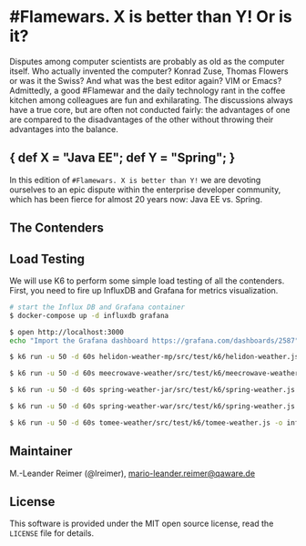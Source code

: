 # #Flamewars. X is better than Y! Or is it?

Disputes among computer scientists are probably as old as the computer itself. Who actually invented the computer? Konrad Zuse, Thomas Flowers or was it the Swiss? And what was the best editor again? VIM or Emacs? Admittedly, a good #Flamewar and the daily technology rant in the coffee kitchen among colleagues are fun and exhilarating. The discussions always have a true core, but are often not conducted fairly: the advantages of one are compared to the disadvantages of the other without throwing their advantages into the balance.

## { def X = "Java EE"; def Y = "Spring"; }

In this edition of `#Flamewars. X is better than Y!` we are devoting ourselves to an epic dispute within the enterprise developer community, which has been fierce for almost 20 years now: Java EE vs. Spring.

## The Contenders

## Load Testing

We will use K6 to perform some simple load testing of all the contenders. First, you need to fire up InfluxDB and Grafana for metrics visualization.

```bash
# start the Influx DB and Grafana container
$ docker-compose up -d influxdb grafana

$ open http://localhost:3000
echo "Import the Grafana dashboard https://grafana.com/dashboards/2587"

$ k6 run -u 50 -d 60s helidon-weather-mp/src/test/k6/helidon-weather.js -o influxdb=http://localhost:8086/k6

$ k6 run -u 50 -d 60s meecrowave-weather/src/test/k6/meecrowave-weather.js -o influxdb=http://localhost:8086/k6

$ k6 run -u 50 -d 60s spring-weather-jar/src/test/k6/spring-weather.js -o influxdb=http://localhost:8086/k6

$ k6 run -u 50 -d 60s spring-weather-war/src/test/k6/spring-weather.js -o influxdb=http://localhost:8086/k6

$ k6 run -u 50 -d 60s tomee-weather/src/test/k6/tomee-weather.js -o influxdb=http://localhost:8086/k6
```

## Maintainer

M.-Leander Reimer (@lreimer), <mario-leander.reimer@qaware.de>

## License

This software is provided under the MIT open source license, read the `LICENSE`
file for details.

